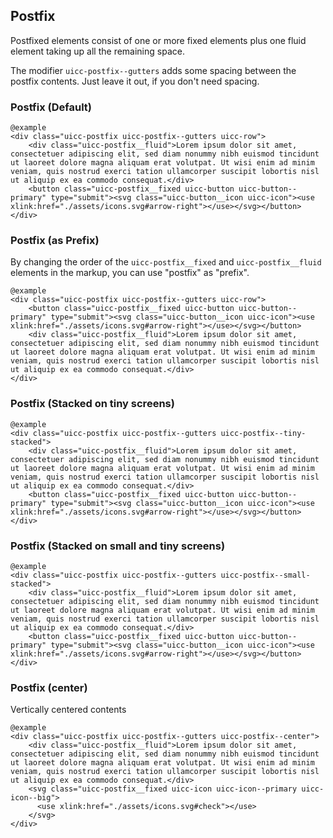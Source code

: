 ## Postfix

Postfixed elements consist of one or more fixed elements plus one fluid element taking up all the remaining space.

The modifier `uicc-postfix--gutters` adds some spacing between the postfix contents. Just leave it out, if you don't need spacing.


### Postfix (Default)

    @example
    <div class="uicc-postfix uicc-postfix--gutters uicc-row">
        <div class="uicc-postfix__fluid">Lorem ipsum dolor sit amet, consectetuer adipiscing elit, sed diam nonummy nibh euismod tincidunt ut laoreet dolore magna aliquam erat volutpat. Ut wisi enim ad minim veniam, quis nostrud exerci tation ullamcorper suscipit lobortis nisl ut aliquip ex ea commodo consequat.</div>
        <button class="uicc-postfix__fixed uicc-button uicc-button--primary" type="submit"><svg class="uicc-button__icon uicc-icon"><use xlink:href="./assets/icons.svg#arrow-right"></use></svg></button>
    </div>

### Postfix (as Prefix)

By changing the order of the `uicc-postfix__fixed` and `uicc-postfix__fluid` elements in the markup, you can use "postfix" as "prefix".

    @example
    <div class="uicc-postfix uicc-postfix--gutters uicc-row">
        <button class="uicc-postfix__fixed uicc-button uicc-button--primary" type="submit"><svg class="uicc-button__icon uicc-icon"><use xlink:href="./assets/icons.svg#arrow-right"></use></svg></button>
        <div class="uicc-postfix__fluid">Lorem ipsum dolor sit amet, consectetuer adipiscing elit, sed diam nonummy nibh euismod tincidunt ut laoreet dolore magna aliquam erat volutpat. Ut wisi enim ad minim veniam, quis nostrud exerci tation ullamcorper suscipit lobortis nisl ut aliquip ex ea commodo consequat.</div>
    </div>

### Postfix (Stacked on tiny screens)
  
    @example
    <div class="uicc-postfix uicc-postfix--gutters uicc-postfix--tiny-stacked">
        <div class="uicc-postfix__fluid">Lorem ipsum dolor sit amet, consectetuer adipiscing elit, sed diam nonummy nibh euismod tincidunt ut laoreet dolore magna aliquam erat volutpat. Ut wisi enim ad minim veniam, quis nostrud exerci tation ullamcorper suscipit lobortis nisl ut aliquip ex ea commodo consequat.</div>
        <button class="uicc-postfix__fixed uicc-button uicc-button--primary" type="submit"><svg class="uicc-button__icon uicc-icon"><use xlink:href="./assets/icons.svg#arrow-right"></use></svg></button>
    </div>

### Postfix (Stacked on small and tiny screens)
  
    @example
    <div class="uicc-postfix uicc-postfix--gutters uicc-postfix--small-stacked">
        <div class="uicc-postfix__fluid">Lorem ipsum dolor sit amet, consectetuer adipiscing elit, sed diam nonummy nibh euismod tincidunt ut laoreet dolore magna aliquam erat volutpat. Ut wisi enim ad minim veniam, quis nostrud exerci tation ullamcorper suscipit lobortis nisl ut aliquip ex ea commodo consequat.</div>
        <button class="uicc-postfix__fixed uicc-button uicc-button--primary" type="submit"><svg class="uicc-button__icon uicc-icon"><use xlink:href="./assets/icons.svg#arrow-right"></use></svg></button>
    </div>

### Postfix (center)
  
Vertically centered contents
  
    @example
    <div class="uicc-postfix uicc-postfix--gutters uicc-postfix--center">
        <div class="uicc-postfix__fluid">Lorem ipsum dolor sit amet, consectetuer adipiscing elit, sed diam nonummy nibh euismod tincidunt ut laoreet dolore magna aliquam erat volutpat. Ut wisi enim ad minim veniam, quis nostrud exerci tation ullamcorper suscipit lobortis nisl ut aliquip ex ea commodo consequat.</div>
        <svg class="uicc-postfix__fixed uicc-icon uicc-icon--primary uicc-icon--big">
          <use xlink:href="./assets/icons.svg#check"></use>
        </svg>
    </div>

